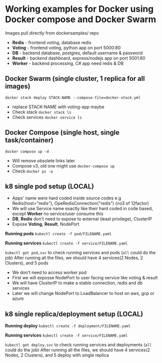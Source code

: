 # Working examples for Docker using Docker compose and Docker Swarm
Images pull directly from dockersamples/ repo
* **Redis** - frontend voting, database redis
* **Voting** - frontend voting, python app on port 5000:80
* **DB** - backend database, postgres, default username & password
* **Result** - backend dashboard, express/nodejs app on port 5001:80
* **Worker** - backend processing, C# app need redis & DB

## Docker Swarm (single cluster, 1 replica for all images)
`docker stack deploy STACK-NAME --compose-file=docker-stack.yml`
* replace STACK-NAME with voting-app maybe
* Check stack `docker stack ls`
* Check services `docker service ls`

## Docker Compose (single host, single task/container)
`docker compose up -d`
* Will remove obsolete links later
* Compose v3, old one might use `docker-compose up`
* Check `docker ps -a`

## k8 single pod setup (LOCAL)
* Apps' name were hard coded inside source codes e.g Redis(host="redis"), OpeRedisConnection("redis") (no3 of 12factor)
* We will use Service name exactly like their hard coded in code based, except **Worker** no service/user consume this
* **DB**, **Redis** don't need to expose to external (least privilege), ClusterIP 
* Expose **Voting**, **Result**, NodePort

**Running pods**
`kubectl create -f pod/FILENAME.yaml` 

**Running services**
`kubectl create -f service/FILENAME.yaml` 

`kubectl get pod,svc` to check running services and pods (`all` could do the job)
After running all the files, we should have 4 services(2 Nodes, 2 Clusters), and 5 pods

* We don't need to access worker pod
* First we will exposse NodePort to user facing service like voting & result
* We will have ClusterIP to make a stable connection, redis and db services 
* Later we will change NodePort to LoadBalancer to host on aws, gcp or azure

## k8 single replica/deployment setup (LOCAL)
**Running deploy**
`kubectl create -f deployment/FILENAME.yaml` 

**Running services**
`kubectl create -f service/FILENAME.yaml` 

`kubectl get deploy,svc` to check running services and deployments (`all` could do the job)
After running all the files, we should have 4 services(2 Nodes, 2 Clusters), and 5 deploy with single replica